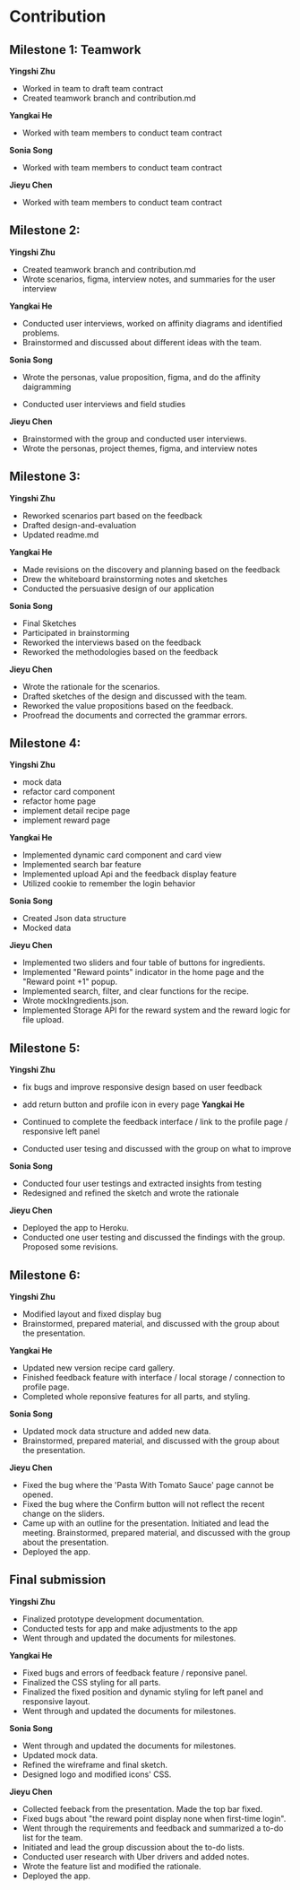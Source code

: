 # Contribution

## Milestone 1: Teamwork

**Yingshi Zhu**

- Worked in team to draft team contract
- Created teamwork branch and contribution.md

**Yangkai He**

- Worked with team members to conduct team contract

**Sonia Song**

- Worked with team members to conduct team contract

**Jieyu Chen**

- Worked with team members to conduct team contract

## Milestone 2:

**Yingshi Zhu**

- Created teamwork branch and contribution.md
- Wrote scenarios, figma, interview notes, and summaries for the user interview

**Yangkai He**

- Conducted user interviews, worked on affinity diagrams and identified problems.
- Brainstormed and discussed about different ideas with the team.

**Sonia Song**

- Wrote the personas, value proposition, figma, and do the affinity daigramming

- Conducted user interviews and field studies

**Jieyu Chen**

- Brainstormed with the group and conducted user interviews.
- Wrote the personas, project themes, figma, and interview notes

## Milestone 3:

**Yingshi Zhu**

- Reworked scenarios part based on the feedback
- Drafted design-and-evaluation
- Updated readme.md

**Yangkai He**

- Made revisions on the discovery and planning based on the feedback
- Drew the whiteboard brainstorming notes and sketches
- Conducted the persuasive design of our application

**Sonia Song**

- Final Sketches
- Participated in brainstorming
- Reworked the interviews based on the feedback
- Reworked the methodologies based on the feedback

**Jieyu Chen**

- Wrote the rationale for the scenarios.
- Drafted sketches of the design and discussed with the team.
- Reworked the value propositions based on the feedback.
- Proofread the documents and corrected the grammar errors.

## Milestone 4:

**Yingshi Zhu**

- mock data
- refactor card component
- refactor home page
- implement detail recipe page
- implement reward page

**Yangkai He**

- Implemented dynamic card component and card view
- Implemented search bar feature
- Implemented upload Api and the feedback display feature
- Utilized cookie to remember the login behavior

**Sonia Song**

- Created Json data structure
- Mocked data

**Jieyu Chen**

- Implemented two sliders and four table of buttons for ingredients.
- Implemented "Reward points" indicator in the home page and the "Reward point +1" popup.
- Implemented search, filter, and clear functions for the recipe.
- Wrote mockIngredients.json.
- Implemented Storage API for the reward system and the reward logic for file upload.

## Milestone 5:

**Yingshi Zhu**

- fix bugs and improve responsive design based on user feedback
- add return button and profile icon in every page
  **Yangkai He**

- Continued to complete the feedback interface / link to the profile page / responsive left panel
- Conducted user tesing and discussed with the group on what to improve

**Sonia Song**

- Conducted four user testings and extracted insights from testing
- Redesigned and refined the sketch and wrote the rationale

**Jieyu Chen**

- Deployed the app to Heroku.
- Conducted one user testing and discussed the findings with the group. Proposed some revisions.

## Milestone 6:

**Yingshi Zhu**

- Modified layout and fixed display bug
- Brainstormed, prepared material, and discussed with the group about the presentation.

**Yangkai He**

- Updated new version recipe card gallery.
- Finished feedback feature with interface / local storage / connection to profile page.
- Completed whole reponsive features for all parts, and styling.

**Sonia Song**

- Updated mock data structure and added new data.
- Brainstormed, prepared material, and discussed with the group about the presentation.

**Jieyu Chen**

- Fixed the bug where the 'Pasta With Tomato Sauce' page cannot be opened.
- Fixed the bug where the Confirm button will not reflect the recent change on the sliders.
- Came up with an outline for the presentation. Initiated and lead the meeting. Brainstormed, prepared material, and discussed with the group about the presentation.
- Deployed the app.

## Final submission

**Yingshi Zhu**

- Finalized prototype development documentation.
- Conducted tests for app and make adjustments to the app
- Went through and updated the documents for milestones.

**Yangkai He**

- Fixed bugs and errors of feedback feature / reponsive panel.
- Finalized the CSS styling for all parts.
- Finalized the fixed position and dynamic styling for left panel and responsive layout.
- Went through and updated the documents for milestones.

**Sonia Song**

- Went through and updated the documents for milestones.
- Updated mock data.
- Refined the wireframe and final sketch.
- Designed logo and modified icons' CSS.

**Jieyu Chen**

- Collected feeback from the presentation. Made the top bar fixed.
- Fixed bugs about "the reward point display none when first-time login".
- Went through the requirements and feedback and summarized a to-do list for the team.
- Initiated and lead the group discussion about the to-do lists.
- Conducted user research with Uber drivers and added notes.
- Wrote the feature list and modified the rationale.
- Deployed the app.
